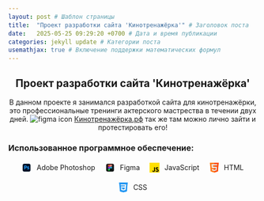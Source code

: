 ```yaml
---
layout: post # Шаблон страницы
title:  "Проект разработки сайта 'Кинотренажёрка'" # Заголовок поста
date:   2025-05-25 09:29:20 +0700 # Дата и время публикации
categories: jekyll update # Категории поста
usemathjax: true # Включение поддержки математических формул
---
```


<div style="text-align: center;">
<h2>Проект разработки сайта 'Кинотренажёрка'</h2>

<p>В данном проекте я занимался разработкой сайта для кинотренажёрки, это профессиональные тренинги актерского мастрества в течении двух дней. <img src="https://xn--80aanbejnfwbjyfv.xn--p1ai/Image/LogoCube.jpg" alt="figma icon" style="width:20px;"> <a href="https://xn--80aanbejnfwbjyfv.xn--p1ai/" target="_blank">Кинотренажёрка.рф</a> так же там можно лично зайти и протестировать его!</p>
</div>

<div class="browser-preview-section">
    <div id="browser-preview-container"></div>
</div>

<script src="/assets/js/browser-preview.js"></script>
<script>
    document.addEventListener('DOMContentLoaded', function() {
        const container = document.getElementById('browser-preview-container');
        window.addBrowserPreview(container);
    });
</script>

<h3>Использованное программное обеспечение:</h3>
<div class="software-list">
    <p><img src="/assets/img/icon/photoshop.png" alt="photoshop icon" style="width:20px;"> Adobe Photoshop</p>
    <p><img src="/assets/img/icon/figma.png" alt="figma icon" style="width:20px;"> Figma</p>
    <p><img src="/assets/img/icon/js.png" alt="javascript icon" style="width:20px;"> JavaScript</p>
    <p><img src="/assets/img/icon/html.png" alt="html icon" style="width:20px;"> HTML</p>
    <p><img src="/assets/img/icon/css.png" alt="css icon" style="width:20px;"> CSS</p>
</div>

<style>
.software-list {
    display: flex;
    flex-wrap: wrap;
    gap: 20px;
    justify-content: center;
    margin: 20px 0;
}

.software-list p {
    display: flex;
    align-items: center;
    gap: 10px;
    margin: 0;
}

.software-list img {
    width: 20px;
    height: 20px;
    object-fit: contain;
}
</style>

<div class="project-description">
</div>
